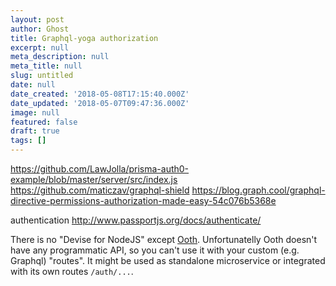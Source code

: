 ```yaml
---
layout: post
author: Ghost
title: Graphql-yoga authorization
excerpt: null
meta_description: null
meta_title: null
slug: untitled
date: null
date_created: '2018-05-08T17:15:40.000Z'
date_updated: '2018-05-07T09:47:36.000Z'
image: null
featured: false
draft: true
tags: []
---
```

https://github.com/LawJolla/prisma-auth0-example/blob/master/server/src/index.js
https://github.com/maticzav/graphql-shield
https://blog.graph.cool/graphql-directive-permissions-authorization-made-easy-54c076b5368e

authentication
http://www.passportjs.org/docs/authenticate/

There is no "Devise for NodeJS" except [Ooth](https://github.com/nmaro/ooth). Unfortunatelly Ooth doesn't have any programmatic API, so you can't use it with your custom (e.g. Graphql) "routes". It might be used as standalone microservice or integrated with its own routes `/auth/...`.
